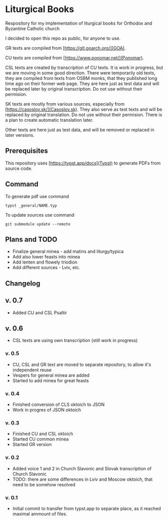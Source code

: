 # Liturgical Books

Respository for my implementation of liturgical books for Orthodox and Byzantine Catholic church

I decided to open this repo as public, for anyone to use.

GR texts are compiled from [https://glt.goarch.org/](GOA).

CU texts are compiled from [https://www.ponomar.net/](Ponomar).

CSL texts are created by transcription of CU texts. It is work in progress, but we are moving in some good direction. 	There were temporarily old texts, they are compiled from texts from OSBM monks, that they published long time ago on their former web page. They are here just as test data and will be replaced later by original transcription. Do not use without their permision.

SK texts are mostly from various sources, especially from [https://casoslov.sk/](Casoslov.sk). They also serve as test texts and will be replaced by original translation. Do not use without their permision. There is a plan to create automatic translation later.

Other texts are here just as test data, and will be removed or replaced in later versions.

## Prerequisites

This repository uses [https://typst.app/docs](Typst) to generate PDFs from source code.

## Command

To generate pdf use command

```
typst _general/NAME.typ
```

To update sources use command

````
git submodule update --remote
````

## Plans and TODO

- Finalize general minea - add matins and liturgy/typica
- Add also lower feasts into minea
- Add lenten and flowely triodion
- Add different sources - Lviv, etc.

## Changelog

## v. 0.7

* Added CU and CSL Psaltir

## v. 0.6

- CSL texts are using own transcription (still work in progress)

### v. 0.5

- CU, CSL and GR text are moved to separate repository, to allow it's independent reuse
- Vespers for general minea are added
- Started to add minea for great feasts

### v. 0.4

- Finished conversion of CLS oktoich to JSON
- Work in progres of JSON oktoich

### v. 0.3

- Finished CU and CSL oktoich
- Started CU common minea
- Started GR version

### v. 0.2

- Added voice 1 and 2 in Church Slavonic and Slovak transcription of Church Slavonic
- TODO: there are some differences in Lviv and Moscow oktoich, that need to be somehow resolved

### v. 0.1

- Initial commit to transfer from typst.app to separate place, as it reached maximal ammount of files.
